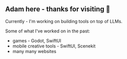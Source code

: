 ## Adam here - thanks for visiting 👋

Currently - I'm working on building tools on top of LLMs. 

Some of what I've worked on in the past:
- games - Godot, SwiftUI
- mobile creative tools - SwiftUI, Scenekit
- many many websites

<!--
**adamwatters/adamwatters** is a ✨ _special_ ✨ repository because its `README.md` (this file) appears on your GitHub profile.

Here are some ideas to get you started:

- 🔭 I’m currently working on ...
- 🌱 I’m currently learning ...
- 👯 I’m looking to collaborate on ...
- 🤔 I’m looking for help with ...
- 💬 Ask me about ...
- 📫 How to reach me: ...
- 😄 Pronouns: ...
- ⚡ Fun fact: ...
-->
